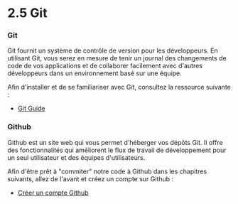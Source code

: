 # 2.5 Git

### Git

Git fournit un système de contrôle de version pour les développeurs. En utilisant Git, vous serez en mesure de tenir un journal des changements de code de vos applications et de collaborer facilement avec d'autres développeurs dans un environnement basé sur une équipe.

Afin d'installer et de se familiariser avec Git, consultez la ressource suivante :

* [Git Guide](https://git-scm.com/book/fr/v2)

### Github

Github est un site web qui vous permet d'héberger vos dépôts Git. Il offre des fonctionnalités qui améliorent le flux de travail de développement pour un seul utilisateur et des équipes d'utilisateurs.

Afin d'être prêt à "commiter" notre code à Github dans les chapitres suivants, allez de l'avant et créez un compte sur Github :

* [Créer un compte Github](http://github.com/)

